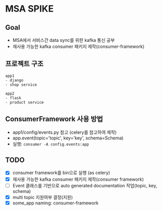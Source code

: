 # MSA SPIKE

## Goal  
- MSA에서 서비스간 data sync를 위한 kafka 통신 공부
- 재사용 가능한 kafka consumer 패키지 제작(consumer-framework)

## 프로젝트 구조
```
app1
- django
- shop service

app2
- flask
- product service
```

## ConsumerFramework 사용 방법
- app1/config/events.py 참고 (celery를 참고하여 제작)
- app.event(topic='topic', key='key', schema=Schema)
- 실행: `consumer -A config.events:app`


## TODO
- [X] consumer framework를 bin으로 실행 (as celery)
- [X] 재사용 가능한 kafka consumer 패키지 제작(consumer framework)
- [ ] Event 클래스를 기반으로 auto generated documentation 작업(topic, key, schema)
- [X] multi topic 지원여부 결정(지원)
- [X] some_app naming: consumer-framework

